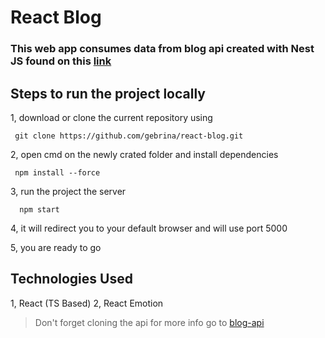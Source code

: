 # React Blog

### This web app consumes data from blog api created with Nest JS found on this [link](https://github.com/gebrina/blog-api)

## Steps to run the project locally

1, download or clone the current repository using

```
 git clone https://github.com/gebrina/react-blog.git
```

2, open cmd on the newly crated folder and install dependencies

```
 npm install --force
```

3, run the project the server

```
  npm start
```

4, it will redirect you to your default browser and will use port 5000

5, you are ready to go

## Technologies Used

1, React (TS Based)
2, React Emotion

> Don't forget cloning the api for more info go to [blog-api](https://github.com/gebrina/blog-api.git)
